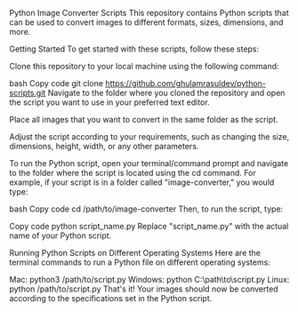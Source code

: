 Python Image Converter Scripts
This repository contains Python scripts that can be used to convert images to different formats, sizes, dimensions, and more.

Getting Started
To get started with these scripts, follow these steps:

Clone this repository to your local machine using the following command:

bash
Copy code
git clone https://github.com/ghulamrasuldev/python-scripts.git
Navigate to the folder where you cloned the repository and open the script you want to use in your preferred text editor.

Place all images that you want to convert in the same folder as the script.

Adjust the script according to your requirements, such as changing the size, dimensions, height, width, or any other parameters.

To run the Python script, open your terminal/command prompt and navigate to the folder where the script is located using the cd command. For example, if your script is in a folder called "image-converter," you would type:

bash
Copy code
cd /path/to/image-converter
Then, to run the script, type:

Copy code
python script_name.py
Replace "script_name.py" with the actual name of your Python script.

Running Python Scripts on Different Operating Systems
Here are the terminal commands to run a Python file on different operating systems:

Mac: python3 /path/to/script.py
Windows: python C:\path\to\script.py
Linux: python /path/to/script.py
That's it! Your images should now be converted according to the specifications set in the Python script.
